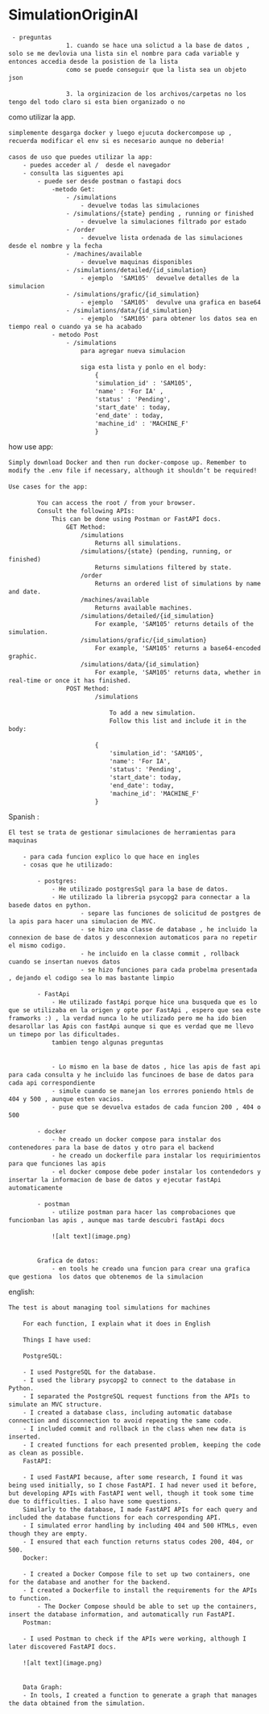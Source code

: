 # SimulationOriginAI


     - preguntas
                    1. cuando se hace una solictud a la base de datos , solo se me devlovia una lista sin el nombre para cada variable y entonces accedia desde la posistion de la lista
                    como se puede conseguir que la lista sea un objeto json
                    
                    3. la orginizacion de los archivos/carpetas no los tengo del todo claro si esta bien organizado o no


como utilizar la app. 

    simplemente desgarga docker y luego ejucuta dockercompose up , recuerda modificar el env si es necesario aunque no deberia!

    casos de uso que puedes utilizar la app:
        - puedes acceder al /  desde el navegador
        - consulta las siguentes api
            - puede ser desde postman o fastapi docs 
                -metodo Get:
                    - /simulations
                        - devuelve todas las simulaciones
                    - /simulations/{state} pending , running or finished
                        - devuelve la simulaciones filtrado por estado
                    - /order
                        - devuelve lista ordenada de las simulaciones desde el nombre y la fecha
                    - /machines/available 
                        - devuelve maquinas disponibles
                    - /simulations/detailed/{id_simulation} 
                        - ejemplo  'SAM105'  devuelve detalles de la simulacion
                    - /simulations/grafic/{id_simulation} 
                        - ejemplo  'SAM105'  devulve una grafica en base64 
                    - /simulations/data/{id_simulation}   
                        - ejemplo  'SAM105' para obtener los datos sea en tiempo real o cuando ya se ha acabado
                - metodo Post
                    - /simulations 
                        para agregar nueva simulacion

                        siga esta lista y ponlo en el body:
                            {
                            'simulation_id' : 'SAM105',
                            'name' : 'For IA' ,
                            'status' : 'Pending',
                            'start_date' : today,
                            'end_date' : today,
                            'machine_id' : 'MACHINE_F' 
                            }

how use app:

    Simply download Docker and then run docker-compose up. Remember to modify the .env file if necessary, although it shouldn’t be required!

    Use cases for the app:

            You can access the root / from your browser.
            Consult the following APIs:
                This can be done using Postman or FastAPI docs.
                    GET Method:
                        /simulations
                            Returns all simulations.
                        /simulations/{state} (pending, running, or finished)
                            Returns simulations filtered by state.
                        /order
                            Returns an ordered list of simulations by name and date.
                        /machines/available
                            Returns available machines.
                        /simulations/detailed/{id_simulation}
                            For example, 'SAM105' returns details of the simulation.
                        /simulations/grafic/{id_simulation}
                            For example, 'SAM105' returns a base64-encoded graphic.
                        /simulations/data/{id_simulation}
                            For example, 'SAM105' returns data, whether in real-time or once it has finished.
                    POST Method:
                            /simulations

                                To add a new simulation.
                                Follow this list and include it in the body:

                            {
                                'simulation_id': 'SAM105',
                                'name': 'For IA',
                                'status': 'Pending',
                                'start_date': today,
                                'end_date': today,
                                'machine_id': 'MACHINE_F'
                            }


Spanish : 

    El test se trata de gestionar simulaciones de herramientas para maquinas
    
        - para cada funcion explico lo que hace en ingles
        - cosas que he utilizado:

            - postgres:
                - He utilizado postgresSql para la base de datos.
                - He utilizado la libreria psycopg2 para connectar a la basede datos en python.
                        - separe las funciones de solicitud de postgres de la apis para hacer una simulacion de MVC.
                        - se hizo una classe de database , he incluido la connexion de base de datos y desconnexion automaticos para no repetir el mismo codigo.
                        - he incluido en la classe commit , rollback cuando se insertan nuevos datos
                        - se hizo funciones para cada probelma presentada , dejando el codigo sea lo mas bastante limpio

            - FastApi
                - He utilizado fastApi porque hice una busqueda que es lo que se utilizaba en la origen y opte por FastApi , espero que sea este framworks :) , la verdad nunca lo he utilizado pero me ha ido bien desarollar las Apis con fastApi aunque si que es verdad que me llevo un timepo por las dificultades.
                tambien tengo algunas preguntas


                - Lo mismo en la base de datos , hice las apis de fast api para cada consulta y he incluido las funcinoes de base de datos para cada api correspondiente 
                - simule cuando se manejan los errores poniendo htmls de 404 y 500 , aunque esten vacios.
                - puse que se devuelva estados de cada funcion 200 , 404 o 500

            - docker
                - he creado un docker compose para instalar dos contenedores para la base de datos y otro para el backend
                - he creado un dockerfile para instalar los requirimientos para que funciones las apis
                - el docker compose debe poder instalar los contendedors y insertar la informacion de base de datos y ejecutar fastApi automaticamente

            - postman
                - utilize postman para hacer las comprobaciones que funcionban las apis , aunque mas tarde descubri fastApi docs

                ![alt text](image.png)


            Grafica de datos:
                - en tools he creado una funcion para crear una grafica que gestiona  los datos que obtenemos de la simulacion


english:

    The test is about managing tool simulations for machines

        For each function, I explain what it does in English

        Things I have used:

        PostgreSQL:

        - I used PostgreSQL for the database.
        - I used the library psycopg2 to connect to the database in Python.
        - I separated the PostgreSQL request functions from the APIs to simulate an MVC structure.
        - I created a database class, including automatic database connection and disconnection to avoid repeating the same code.
        - I included commit and rollback in the class when new data is inserted.
        - I created functions for each presented problem, keeping the code as clean as possible.
        FastAPI:

        - I used FastAPI because, after some research, I found it was being used initially, so I chose FastAPI. I had never used it before, but developing APIs with FastAPI went well, though it took some time due to difficulties. I also have some questions.
        Similarly to the database, I made FastAPI APIs for each query and included the database functions for each corresponding API.
        - I simulated error handling by including 404 and 500 HTMLs, even though they are empty.
        - I ensured that each function returns status codes 200, 404, or 500.
        Docker:

        - I created a Docker Compose file to set up two containers, one for the database and another for the backend.
        - I created a Dockerfile to install the requirements for the APIs to function.
            - The Docker Compose should be able to set up the containers, insert the database information, and automatically run FastAPI.
        Postman:

        - I used Postman to check if the APIs were working, although I later discovered FastAPI docs.

        ![alt text](image.png)


        Data Graph:
        - In tools, I created a function to generate a graph that manages the data obtained from the simulation.

  





       
